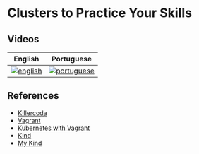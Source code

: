 # Clusters to Practice Your Skills

## Videos

| English | Portuguese |
|----------|:-------------:|
| [![english](https://i.ytimg.com/vi/xxxxxxxxx/hqdefault.jpg)](https://youtu.be/xxxxxxxx) | [![portuguese](https://img.youtube.com/vi/xxxxxxx/hqdefault.jpg)](https://youtu.be/xxxxxxx)


## References

- [Killercoda](https://killercoda.com/)
- [Vagrant](https://www.vagrantup.com/)
- [Kubernetes with Vagrant](https://github.com/mmmarceleza/kubernetes-vagrant)
- [Kind](https://kind.sigs.k8s.io/)
- [My Kind](https://github.com/mmmarceleza/kind)

